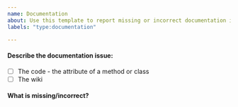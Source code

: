 ```yaml
---
name: Documentation
about: Use this template to report missing or incorrect documentation in the code or in the wiki.
labels: "type:documentation"

---
```

<!-- PLEASE ENSURE YOU REVIEW THE CONTENT OF EACH ISSUE CAREFULLY, INCLUDING SUBSEQUENT COMMENTS BY YOURSELF OR OTHERS. -->
<!-- IN PARTICULAR PLEASE ENSURE THAT SENSITIVE OR INAPPROPRIATE INFORMATION IS NOT UPLOADED -->

#### Describe the documentation issue:
- [ ] The code - the attribute of a method or class
- [ ] The wiki

#### What is missing/incorrect?
<!-- Details of desired documentation? -->

